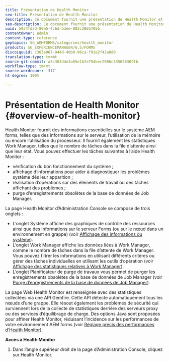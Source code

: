 ```yaml
---
title: Présentation de Health Monitor
seo-title: Présentation de Health Monitor
description: Ce document fournit une présentation de Health Monitor et des détails sur la manière dont vous pouvez y accéder.
seo-description: Ce document fournit une présentation de Health Monitor et des détails sur la manière dont vous pouvez y accéder.
uuid: 5934fd2d-80a5-4c6d-b3ee-882c2865705b
contentOwner: admin
content-type: reference
geptopics: SG_AEMFORMS/categories/health_monitor
products: SG_EXPERIENCEMANAGER/6.5/FORMS
discoiquuid: c303e967-944d-40b0-96ca-f91e2f42a0d0
translation-type: tm+mt
source-git-commit: a3c303d4e3a85e1b2e794bec2006c335056309fb
workflow-type: tm+mt
source-wordcount: '317'
ht-degree: 100%

---
```



# Présentation de Health Monitor {#overview-of-health-monitor}

Health Monitor fournit des informations essentielles sur le système AEM forms, telles que des informations sur le serveur, l’utilisation de la mémoire ou encore l’utilisation du processeur. Il fournit également les statistiques Work Manager, telles que le nombre de tâches dans la file d’attente ainsi que leur état. Vous pouvez effectuer les tâches suivantes à l’aide Health Monitor :

* vérification du bon fonctionnement du système ;
* affichage d’informations pour aider à diagnostiquer les problèmes système dès leur apparition ;
* réalisation d’opérations sur des éléments de travail ou des tâches affichant des problèmes ;
* purge d’enregistrements obsolètes de la base de données de Job Manager.

La page Health Monitor d’Administration Console se compose de trois onglets :

* L’onglet Système affiche des graphiques de contrôle des ressources ainsi que des informations sur le serveur Forms (ou sur le nœud dans un environnement en grappe) (voir [Affichage des informations du système](/help/forms/using/admin-help/view-system-information.md#view-system-information)).
* L’onglet Work Manager affiche les données liées à Work Manager, comme le nombre de tâches dans la file d’attente de Work Manager. Vous pouvez filtrer les informations en utilisant différents critères ou gérer des tâches individuelles en utilisant les outils d’opération (voir [Affichage des statistiques relatives à Work Manager](/help/forms/using/admin-help/view-statistics-related-manager.md#view-statistics-related-to-work-manager)).
* L’onglet Planificateur de purge de travaux vous permet de purger les enregistrements obsolètes de la base de données de Job Manager (voir [Purge d’enregistrements de la base de données de Job Manager](/help/forms/using/admin-help/purge-records-job-manager-database.md#purge-records-from-the-job-manager-database)).

La page Web Health Monitor est renseignée avec des statistiques collectées via une API Gemfire. Cette API détecte automatiquement tous les nœuds d’une grappe. Elle résout également les problèmes de sécurité qui surviennent lors de la collecte de statistiques derrière des serveurs proxy ou des services d’équilibrage de charge. Des options Java sont proposées pour affiner Health Monitor, réduisant l’incidence sur les performances de votre environnement AEM forms (voir [Réglage précis des performances d’Health Monitor](/help/forms/using/admin-help/fine-tuning-health-monitor-performance.md#fine-tuning-health-monitor-performance)).

**Accès à Health Monitor**

1. Dans l’angle supérieur droit de la page d’Administration Console, cliquez sur Health Monitor.

